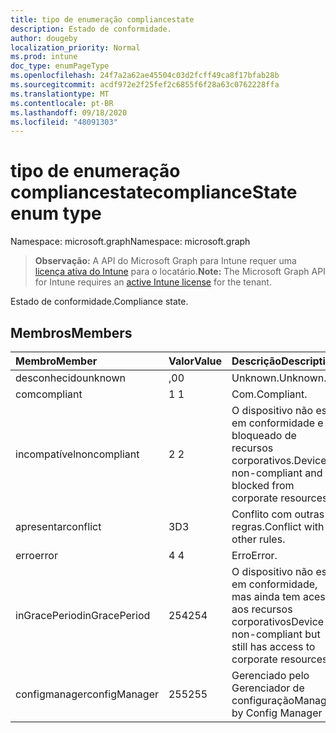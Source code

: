 ```yaml
---
title: tipo de enumeração compliancestate
description: Estado de conformidade.
author: dougeby
localization_priority: Normal
ms.prod: intune
doc_type: enumPageType
ms.openlocfilehash: 24f7a2a62ae45504c03d2fcff49ca8f17bfab28b
ms.sourcegitcommit: acdf972e2f25fef2c6855f6f28a63c0762228ffa
ms.translationtype: MT
ms.contentlocale: pt-BR
ms.lasthandoff: 09/18/2020
ms.locfileid: "48091303"
---
```

# <a name="compliancestate-enum-type"></a><span data-ttu-id="61b58-103">tipo de enumeração compliancestate</span><span class="sxs-lookup"><span data-stu-id="61b58-103">complianceState enum type</span></span>

<span data-ttu-id="61b58-104">Namespace: microsoft.graph</span><span class="sxs-lookup"><span data-stu-id="61b58-104">Namespace: microsoft.graph</span></span>

> <span data-ttu-id="61b58-105">**Observação:** A API do Microsoft Graph para Intune requer uma [licença ativa do Intune](https://go.microsoft.com/fwlink/?linkid=839381) para o locatário.</span><span class="sxs-lookup"><span data-stu-id="61b58-105">**Note:** The Microsoft Graph API for Intune requires an [active Intune license](https://go.microsoft.com/fwlink/?linkid=839381) for the tenant.</span></span>

<span data-ttu-id="61b58-106">Estado de conformidade.</span><span class="sxs-lookup"><span data-stu-id="61b58-106">Compliance state.</span></span>

## <a name="members"></a><span data-ttu-id="61b58-107">Membros</span><span class="sxs-lookup"><span data-stu-id="61b58-107">Members</span></span>
|<span data-ttu-id="61b58-108">Membro</span><span class="sxs-lookup"><span data-stu-id="61b58-108">Member</span></span>|<span data-ttu-id="61b58-109">Valor</span><span class="sxs-lookup"><span data-stu-id="61b58-109">Value</span></span>|<span data-ttu-id="61b58-110">Descrição</span><span class="sxs-lookup"><span data-stu-id="61b58-110">Description</span></span>|
|:---|:---|:---|
|<span data-ttu-id="61b58-111">desconhecido</span><span class="sxs-lookup"><span data-stu-id="61b58-111">unknown</span></span>|<span data-ttu-id="61b58-112">,0</span><span class="sxs-lookup"><span data-stu-id="61b58-112">0</span></span>|<span data-ttu-id="61b58-113">Unknown.</span><span class="sxs-lookup"><span data-stu-id="61b58-113">Unknown.</span></span>|
|<span data-ttu-id="61b58-114">com</span><span class="sxs-lookup"><span data-stu-id="61b58-114">compliant</span></span>|<span data-ttu-id="61b58-115">1 </span><span class="sxs-lookup"><span data-stu-id="61b58-115">1</span></span>|<span data-ttu-id="61b58-116">Com.</span><span class="sxs-lookup"><span data-stu-id="61b58-116">Compliant.</span></span>|
|<span data-ttu-id="61b58-117">incompatível</span><span class="sxs-lookup"><span data-stu-id="61b58-117">noncompliant</span></span>|<span data-ttu-id="61b58-118">2 </span><span class="sxs-lookup"><span data-stu-id="61b58-118">2</span></span>|<span data-ttu-id="61b58-119">O dispositivo não está em conformidade e é bloqueado de recursos corporativos.</span><span class="sxs-lookup"><span data-stu-id="61b58-119">Device is non-compliant and is blocked from corporate resources.</span></span>|
|<span data-ttu-id="61b58-120">apresentar</span><span class="sxs-lookup"><span data-stu-id="61b58-120">conflict</span></span>|<span data-ttu-id="61b58-121">3D</span><span class="sxs-lookup"><span data-stu-id="61b58-121">3</span></span>|<span data-ttu-id="61b58-122">Conflito com outras regras.</span><span class="sxs-lookup"><span data-stu-id="61b58-122">Conflict with other rules.</span></span>|
|<span data-ttu-id="61b58-123">erro</span><span class="sxs-lookup"><span data-stu-id="61b58-123">error</span></span>|<span data-ttu-id="61b58-124">4 </span><span class="sxs-lookup"><span data-stu-id="61b58-124">4</span></span>|<span data-ttu-id="61b58-125">Erro</span><span class="sxs-lookup"><span data-stu-id="61b58-125">Error.</span></span>|
|<span data-ttu-id="61b58-126">inGracePeriod</span><span class="sxs-lookup"><span data-stu-id="61b58-126">inGracePeriod</span></span>|<span data-ttu-id="61b58-127">254</span><span class="sxs-lookup"><span data-stu-id="61b58-127">254</span></span>|<span data-ttu-id="61b58-128">O dispositivo não está em conformidade, mas ainda tem acesso aos recursos corporativos</span><span class="sxs-lookup"><span data-stu-id="61b58-128">Device is non-compliant but still has access to corporate resources</span></span>|
|<span data-ttu-id="61b58-129">configmanager</span><span class="sxs-lookup"><span data-stu-id="61b58-129">configManager</span></span>|<span data-ttu-id="61b58-130">255</span><span class="sxs-lookup"><span data-stu-id="61b58-130">255</span></span>|<span data-ttu-id="61b58-131">Gerenciado pelo Gerenciador de configuração</span><span class="sxs-lookup"><span data-stu-id="61b58-131">Managed by Config Manager</span></span>|









